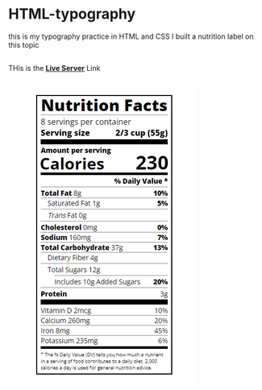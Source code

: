 # HTML-typography
this is my typography practice in HTML and CSS
I built a nutrition label on this topic
## 
THis is the **[Live Server](http://127.0.0.1:5500/html-typography/index.html)** Link
##
![photo of the typography](./Screenshot%202023-10-20%20172802.png)
